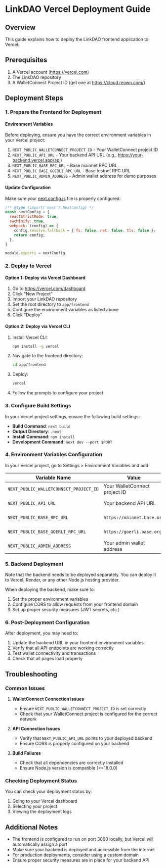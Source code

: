 # LinkDAO Vercel Deployment Guide

## Overview
This guide explains how to deploy the LinkDAO frontend application to Vercel.

## Prerequisites
1. A Vercel account (https://vercel.com)
2. The LinkDAO repository
3. A WalletConnect Project ID (get one at https://cloud.reown.com/)

## Deployment Steps

### 1. Prepare the Frontend for Deployment

#### Environment Variables
Before deploying, ensure you have the correct environment variables in your Vercel project:

1. `NEXT_PUBLIC_WALLETCONNECT_PROJECT_ID` - Your WalletConnect project ID
2. `NEXT_PUBLIC_API_URL` - Your backend API URL (e.g., https://your-backend.vercel.app/api)
3. `NEXT_PUBLIC_BASE_RPC_URL` - Base mainnet RPC URL
4. `NEXT_PUBLIC_BASE_GOERLI_RPC_URL` - Base testnet RPC URL
5. `NEXT_PUBLIC_ADMIN_ADDRESS` - Admin wallet address for demo purposes

#### Update Configuration
Make sure your [next.config.js](file:///Users/bfguo/Dropbox/Mac/Documents/LinkDAO/app/frontend/next.config.js) file is properly configured:

```javascript
/** @type {import('next').NextConfig} */
const nextConfig = {
  reactStrictMode: true,
  swcMinify: true,
  webpack: (config) => {
    config.resolve.fallback = { fs: false, net: false, tls: false };
    return config;
  },
}

module.exports = nextConfig
```

### 2. Deploy to Vercel

#### Option 1: Deploy via Vercel Dashboard
1. Go to https://vercel.com/dashboard
2. Click "New Project"
3. Import your LinkDAO repository
4. Set the root directory to `app/frontend`
5. Configure the environment variables as listed above
6. Click "Deploy"

#### Option 2: Deploy via Vercel CLI
1. Install Vercel CLI:
   ```bash
   npm install -g vercel
   ```

2. Navigate to the frontend directory:
   ```bash
   cd app/frontend
   ```

3. Deploy:
   ```bash
   vercel
   ```

4. Follow the prompts to configure your project

### 3. Configure Build Settings

In your Vercel project settings, ensure the following build settings:

- **Build Command**: `next build`
- **Output Directory**: `.next`
- **Install Command**: `npm install`
- **Development Command**: `next dev --port $PORT`

### 4. Environment Variables Configuration

In your Vercel project, go to Settings > Environment Variables and add:

| Variable Name | Value | Environment |
|---------------|-------|-------------|
| `NEXT_PUBLIC_WALLETCONNECT_PROJECT_ID` | Your WalletConnect project ID | Production & Preview |
| `NEXT_PUBLIC_API_URL` | Your backend API URL | Production & Preview |
| `NEXT_PUBLIC_BASE_RPC_URL` | `https://mainnet.base.org` | Production & Preview |
| `NEXT_PUBLIC_BASE_GOERLI_RPC_URL` | `https://goerli.base.org` | Production & Preview |
| `NEXT_PUBLIC_ADMIN_ADDRESS` | Your admin wallet address | Production & Preview |

### 5. Backend Deployment

Note that the backend needs to be deployed separately. You can deploy it to Vercel, Render, or any other Node.js hosting provider.

When deploying the backend, make sure to:
1. Set the proper environment variables
2. Configure CORS to allow requests from your frontend domain
3. Set up proper security measures (JWT secrets, etc.)

### 6. Post-Deployment Configuration

After deployment, you may need to:

1. Update the backend URL in your frontend environment variables
2. Verify that all API endpoints are working correctly
3. Test wallet connectivity and transactions
4. Check that all pages load properly

## Troubleshooting

### Common Issues

1. **WalletConnect Connection Issues**
   - Ensure `NEXT_PUBLIC_WALLETCONNECT_PROJECT_ID` is set correctly
   - Check that your WalletConnect project is configured for the correct network

2. **API Connection Issues**
   - Verify that `NEXT_PUBLIC_API_URL` points to your deployed backend
   - Ensure CORS is properly configured on your backend

3. **Build Failures**
   - Check that all dependencies are correctly installed
   - Ensure Node.js version is compatible (>=18.0.0)

### Checking Deployment Status

You can check your deployment status by:
1. Going to your Vercel dashboard
2. Selecting your project
3. Viewing the deployment logs

## Additional Notes

- The frontend is configured to run on port 3000 locally, but Vercel will automatically assign a port
- Make sure your backend is deployed and accessible from the internet
- For production deployments, consider using a custom domain
- Ensure proper security measures are in place for your backend API